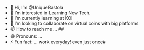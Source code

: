 - 👋 Hi, I’m @UniqueBastola
- 👀 I’m interested in Learning New Tech.
- 🌱 I’m currently learning  at KOI
- 💞️ I’m looking to collaborate on virtual coins with big platforms
- 📫 How to reach me ... ##
- 😄 Pronouns: ...
- ⚡ Fun fact: ... work everyday! even just once#

<!---
UniqueBastola120/UniqueBastola120 is a ✨ special ✨ repository because its `README.md` (this file) appears on your GitHub profile.
You can click the Preview link to take a look at your changes.
--->
